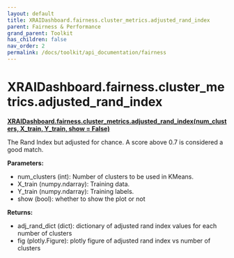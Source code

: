 ```yaml
---
layout: default
title: XRAIDashboard.fairness.cluster_metrics.adjusted_rand_index
parent: Fairness & Performance
grand_parent: Toolkit
has_children: false
nav_order: 2
permalink: /docs/toolkit/api_documentation/fairness
---
```


# XRAIDashboard.fairness.cluster_metrics.adjusted_rand_index
**[XRAIDashboard.fairness.cluster_metrics.adjusted_rand_index(num_clusters, X_train, Y_train, show = False)](https://github.com/gaberamolete/XRAIDashboard/blob/main/fairness/cluster_metrics.py)**


The Rand Index but adjusted for chance. A score above 0.7 is considered a good match.


**Parameters:**
- num_clusters (int): Number of clusters to be used in KMeans.
- X_train (numpy.ndarray): Training data.
- Y_train (numpy.ndarray): Training labels.
- show (bool): whether to show the plot or not

**Returns:**
- adj_rand_dict (dict): dictionary of adjusted rand index values for each number of clusters
- fig (plotly.Figure): plotly figure of adjusted rand index vs number of clusters
